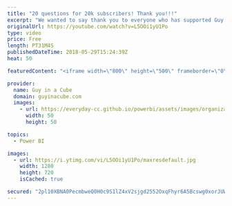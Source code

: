 ```yaml
---
title: "20 questions for 20k subscribers! Thank you!!!"
excerpt: "We wanted to say thank you to everyone who has supported Guy in a Cube over the years! 20,000 subscribers is a big milestone. Here are 20 questions for 20,000 subscribers.   1. Who do you work for? [01:53]  2. How long have you worked for Microsoft? [02:34]  3. What do you do? [03:01]  4. How did you"
originalUrl: https://youtube.com/watch?v=L5OOi1yU1Po
type: video
price: Free
length: PT31M4S
publishedDateTime: 2018-05-29T15:24:39Z
heat: 50

featuredContent: "<iframe width=\"800\" height=\"500\" frameborder=\"0\" src=\"https://www.youtube.com/embed/L5OOi1yU1Po\" allow=\"accelerometer; autoplay; encrypted-media; gyroscope; picture-in-picture\" allowfullscreen></iframe>"

provider:
  name: Guy in a Cube
  domain: guyinacube.com
  images:
    - url: https://everyday-cc.github.io/powerbi/assets/images/organizations/guyinacube.com-50x50.jpg
      width: 50
      height: 50

topics:
  - Power BI

images:
  - url: https://i.ytimg.com/vi/L5OOi1yU1Po/maxresdefault.jpg
    width: 1280
    height: 720
    isCached: true

secured: "2pl10XBNA0PecmbweQ0H0c9S1lZ4xV2sjgd2552OxqFhyr6A5Bcswg0xorJUWmZJdLyctLrFbXbo1FguxlKyok72fqUUBI0jCmd1VhfTMvMpiPW+5fyt2c2E2c6cwmkD6AR29Duv/BYRvL4cg/YSvEpLDTDjE6zD/mSHPGd9htTPf9Gh/CmVFrWRgO/FUO0M4gunJZ6PL32DChgy5D00uiBdc6xd4+fNx9lJmob9fTgSbDj9sVuznMaF8mRsULgU90nCkBkrq5SCjX7dgHz0sP0QpGWhfGLpQysUThHlsPOFauqbxOUnYpeme7aJZ37/7PhsqFmXO7TpVezVy14NRNPlU+2NjOr6UBeh+MR4+n18WDYGmD5eCeoTzgBpApD3qSG7UgCWB4SUlTg1W/0I/jDUFSMVQPrxw5IJpdoHDHw=;0Yq2/hjxYtZ3ArXXYyVB1A=="
---
```


